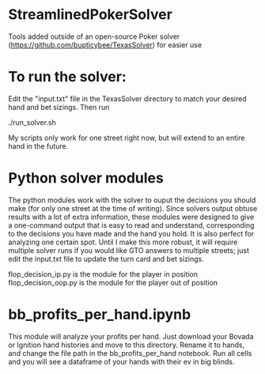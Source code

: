 # StreamlinedPokerSolver
Tools added outside of an open-source Poker solver (https://github.com/bupticybee/TexasSolver) for easier use

# To run the solver:
Edit the "input.txt" file in the TexasSolver directory to match your desired hand and bet sizings. Then run 

./run_solver.sh

My scripts only work for one street right now, but will extend to an entire hand in the future.

# Python solver modules
The python modules work with the solver to ouput the decisions you should make (for only one street at the time of writing).
Since solvers output obtuse results with a lot of extra information, these modules were designed to give a one-command output that is easy to read and understand, corresponding to the decisions you have made and the hand you hold. It is also perfect for analyzing one certain spot. Until I make this more robust, it will require multiple solver runs if you would like GTO answers to multiple streets; just edit the input.txt file to update the turn card and bet sizings.

flop_decision_ip.py is the module for the player in position
flop_decision_oop.py is the module for the player out of position

# bb_profits_per_hand.ipynb
This module will analyze your profits per hand. Just download your Bovada or Ignition hand histories and move to this directory. Rename it to hands, and change the file path in the bb_profits_per_hand notebook. Run all cells and you will see a dataframe of your hands with their ev in big blinds. 
